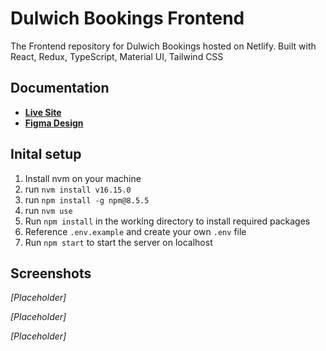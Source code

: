 # Dulwich Bookings Frontend
The Frontend repository for Dulwich Bookings hosted on Netlify. Built with React, Redux, TypeScript, Material UI, Tailwind CSS

## Documentation
* [**Live Site**]()
* [**Figma Design**]()

## Inital setup

1. Install nvm on your machine
2. run `nvm install v16.15.0`
3. run `npm install -g npm@8.5.5`
4. run `nvm use`
5. Run `npm install` in the working directory to install required packages
6. Reference `.env.example` and create your own `.env` file
7. Run `npm start` to start the server on localhost

## Screenshots
_[Placeholder]_

_[Placeholder]_

_[Placeholder]_
